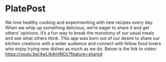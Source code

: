 # PlatePost

We love healthy cooking and experimenting with new recipes every day. When we whip up something delicious, we’re eager to share it and get others’ opinions. It’s a fun way to break the monotony of our usual meals and see what others think. This app was born out of our desire to share our kitchen creations with a wider audience and connect with fellow food lovers who enjoy trying new dishes as much as we do.
 
 Below is the link to video:
https://youtu.be/4wLIk4mINOc?feature=shared
